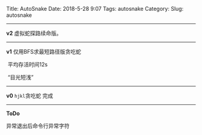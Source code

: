 Title: AutoSnake
Date: 2018-5-28 9:07
Tags: autosnake
Category:
Slug: autosnake

<!-- PELICAN_END_SUMMARY -->

---

**v2** 虚拟蛇探路续命版。

---

**v1** 仅用BFS求最短路径版贪吃蛇

​	平均存活时间12s

​	“目光短浅”

---

**v0** `hjkl`贪吃蛇 完成

---

**ToDo**

异常退出后命令行异常字符